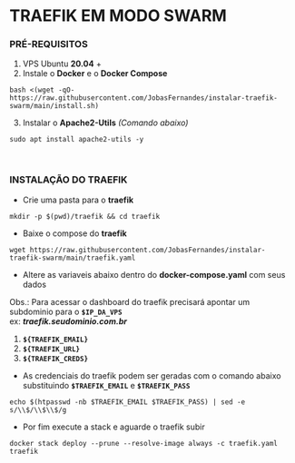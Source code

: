 # TRAEFIK EM MODO SWARM

### PRÉ-REQUISITOS

1. VPS Ubuntu **20.04** +
2. Instale o **Docker** e o **Docker Compose**
```shell
bash <(wget -qO- https://raw.githubusercontent.com/JobasFernandes/instalar-traefik-swarm/main/install.sh)
```
3. Instalar o **Apache2-Utils** _(Comando abaixo)_
```shell
sudo apt install apache2-utils -y
```
</BR>

### INSTALAÇÃO DO TRAEFIK

- Crie uma pasta para o **traefik**
```shell
mkdir -p $(pwd)/traefik && cd traefik
```
- Baixe o compose do **traefik**
```shell
wget https://raw.githubusercontent.com/JobasFernandes/instalar-traefik-swarm/main/traefik.yaml
```
- Altere as variaveis abaixo dentro do **docker-compose.yaml** com seus dados</BR>

Obs.: Para acessar o dashboard do traefik precisará apontar um subdominio para o **`$IP_DA_VPS`**</BR>
ex: **_traefik.seudominio.com.br_**

1. **`${TRAEFIK_EMAIL}`**
2. **`${TRAEFIK_URL}`**
3. **`${TRAEFIK_CREDS}`**
- As credenciais do traefik podem ser geradas com o comando abaixo substituindo **`$TRAEFIK_EMAIL`** e **`$TRAEFIK_PASS`**
```shell
echo $(htpasswd -nb $TRAEFIK_EMAIL $TRAEFIK_PASS) | sed -e s/\\$/\\$\\$/g
```
- Por fim execute a stack e aguarde o traefik subir
```shell
docker stack deploy --prune --resolve-image always -c traefik.yaml traefik
```
